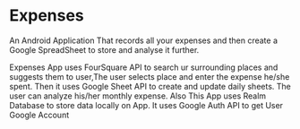 # Expenses
An Android Application That records all your expenses and then create a Google SpreadSheet to store and analyse it further.


Expenses App uses FourSquare API to search ur surrounding places and suggests them to user,The user selects place and enter the expense he/she spent.
Then it uses Google Sheet API to create and update daily sheets.
The user can analyze his/her monthly expense.
Also This App uses Realm Database to store data locally on App.
It uses Google Auth API to get User Google Account
